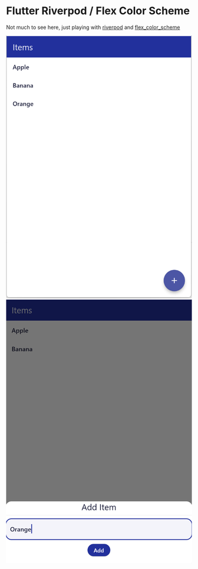 # Flutter Riverpod / Flex Color Scheme

Not much to see here, just playing with [riverpod](https://pub.dev/packages/riverpod) and [flex_color_scheme](https://pub.dev/packages/flex_color_scheme)

![List Page](/screenshots/screenshot_main.png/?raw=true "Main")
![Add](/screenshots/screenshot_add.png/?raw=true "Add")
